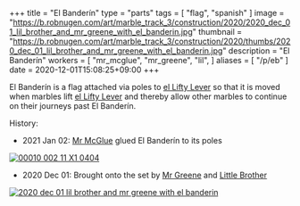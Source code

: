 +++
title = "El Banderín"
type = "parts"
tags = [ "flag", "spanish" ]
image = "https://b.robnugen.com/art/marble_track_3/construction/2020/2020_dec_01_lil_brother_and_mr_greene_with_el_banderin.jpg"
thumbnail = "https://b.robnugen.com/art/marble_track_3/construction/2020/thumbs/2020_dec_01_lil_brother_and_mr_greene_with_el_banderin.jpg"
description = "El Banderín"
workers = [
    "mr_mcglue",
    "mr_greene",
    "lil",
]
aliases = [
    "/p/eb"
]
date = 2020-12-01T15:08:25+09:00
+++

El Banderín is a flag attached via poles to [el Lifty Lever](/parts/el-lifty-lever/) so that it is moved when marbles lift [el Lifty Lever](/parts/el-lifty-lever/) and thereby allow other marbles to continue on their journeys past El Banderín.

History:

* 2021 Jan 02: [Mr McGlue](/workers/mr_mcglue/) glued El Banderín to its poles

[![00010 002 11 X1 0404](//b.robnugen.com/art/marble_track_3/frames/2021/thumbs/00010_002_11_X1_0404.jpg)](//b.robnugen.com/art/marble_track_3/frames/2021/00010_002_11_X1_0404.jpg)

* 2020 Dec 01: Brought onto the set by [Mr Greene](/workers/mr_greene/) and [Little Brother](/workers/lil_brother/)

[![2020 dec 01 lil brother and mr greene with el banderin](//b.robnugen.com/art/marble_track_3/construction/2020/thumbs/2020_dec_01_lil_brother_and_mr_greene_with_el_banderin.jpg)](//b.robnugen.com/art/marble_track_3/construction/2020/2020_dec_01_lil_brother_and_mr_greene_with_el_banderin.jpg)
